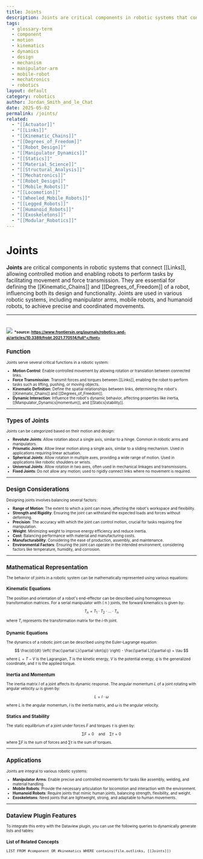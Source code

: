 ```yaml
---
title: Joints
description: Joints are critical components in robotic systems that connect links, allowing controlled motion and enabling robots to perform tasks by facilitating movement and force transmission.
tags:
  - glossary-term
  - component
  - motion
  - kinematics
  - dynamics
  - design
  - mechanism
  - manipulator-arm
  - mobile-robot
  - mechatronics
  - robotics
layout: default
category: robotics
author: Jordan_Smith_and_le_Chat
date: 2025-05-02
permalink: /joints/
related:
  - "[[Actuator]]"
  - "[[Links]]"
  - "[[Kinematic_Chains]]"
  - "[[Degrees_of_Freedom]]"
  - "[[Robot_Design]]"
  - "[[Manipulator_Dynamics]]"
  - "[[Statics]]"
  - "[[Material_Science]]"
  - "[[Structural_Analysis]]"
  - "[[Mechatronics]]"
  - "[[Robot_Design]]"
  - "[[Mobile_Robots]]"
  - "[[Locomotion]]"
  - "[[Wheeled_Mobile_Robots]]"
  - "[[Legged_Robots]]"
  - "[[Humanoid_Robots]]"
  - "[[Exoskeletons]]"
  - "[[Modular_Robotics]]"
---
```


# Joints

**Joints** are critical components in robotic systems that connect [[Links]], allowing controlled motion and enabling robots to perform tasks by facilitating movement and force transmission. They are essential for defining the [[Kinematic_Chains]] and [[Degrees_of_Freedom]] of a robot, influencing both its design and functionality. Joints are used in various robotic systems, including manipulator arms, mobile robots, and humanoid robots, to achieve precise and coordinated movements.

---
<img src="https://images-provider.frontiersin.org/api/ipx/w=410&f=webp/https://www.frontiersin.org/files/Articles/770514/frobt-08-770514-HTML/image_m/frobt-08-770514-g001.jpg"></img>
<font size=1>*source: https://www.frontiersin.org/journals/robotics-and-ai/articles/10.3389/frobt.2021.770514/full*</font>
---

## Function

Joints serve several critical functions in a robotic system:

* **Motion Control**: Enable controlled movement by allowing rotation or translation between connected links.
* **Force Transmission**: Transmit forces and torques between [[Links]], enabling the robot to perform tasks such as lifting, pushing, or moving objects.
* **Kinematic Definition**: Define the spatial relationships between links, determining the robot's [[Kinematic_Chains]] and [[Degrees_of_Freedom]].
* **Dynamic Interaction**: Influence the robot's dynamic behavior, affecting properties like inertia, [[Manipulator_Dynamics|momentum]], and [[Statics|stability]].

---

## Types of Joints

Joints can be categorized based on their motion and design:

* **Revolute Joints**: Allow rotation about a single axis, similar to a hinge. Common in robotic arms and manipulators.
* **Prismatic Joints**: Allow linear motion along a single axis, similar to a sliding mechanism. Used in applications requiring linear actuation.
* **Spherical Joints**: Allow rotation in multiple axes, providing a wide range of motion. Used in applications like robotic shoulders or wrists.
* **Universal Joints**: Allow rotation in two axes, often used in mechanical linkages and transmissions.
* **Fixed Joints**: Do not allow any motion; used to rigidly connect links where no movement is required.

---

## Design Considerations

Designing joints involves balancing several factors:

* **Range of Motion**: The extent to which a joint can move, affecting the robot's workspace and flexibility.
* **Strength and Rigidity**: Ensuring the joint can withstand the expected loads and forces without deforming.
* **Precision**: The accuracy with which the joint can control motion, crucial for tasks requiring fine manipulation.
* **Weight**: Minimizing weight to improve energy efficiency and reduce inertia.
* **Cost**: Balancing performance with material and manufacturing costs.
* **Manufacturability**: Considering the ease of production, assembly, and maintenance.
* **Environmental Factors**: Ensuring the joint can operate in the intended environment, considering factors like temperature, humidity, and corrosion.

---

## Mathematical Representation

The behavior of joints in a robotic system can be mathematically represented using various equations:

### Kinematic Equations

The position and orientation of a robot's end-effector can be described using homogeneous transformation matrices. For a serial manipulator with \( n \) joints, the forward kinematics is given by:

$$
T_n = T_1 \cdot T_2 \cdot \ldots \cdot T_n
$$

where $T_i$ represents the transformation matrix for the $i$-th joint.

### Dynamic Equations

The dynamics of a robotic joint can be described using the Euler-Lagrange equation:

$$
\frac{d}{dt} \left( \frac{\partial L}{\partial \dot{q}} \right) - \frac{\partial L}{\partial q} = \tau
$$

where $L = T - V$ is the Lagrangian, $T$ is the kinetic energy, $V$ is the potential energy, $q$ is the generalized coordinate, and $\tau$ is the applied torque.

### Inertia and Momentum

The inertia matrix $I$ of a joint affects its dynamic response. The angular momentum $L$ of a joint rotating with angular velocity $\omega$ is given by:

$$
L = I \cdot \omega
$$

where $L$ is the angular momentum, $I$ is the inertia matrix, and $\omega$ is the angular velocity.

### Statics and Stability

The static equilibrium of a joint under forces $F$ and torques $\tau$ is given by:

$$
\sum F = 0 \quad \text{and} \quad \sum \tau = 0
$$

where $\sum F$ is the sum of forces and $\sum \tau$ is the sum of torques.

---

## Applications

Joints are integral to various robotic systems:

* **Manipulator Arms**: Enable precise and controlled movements for tasks like assembly, welding, and material handling.
* **Mobile Robots**: Provide the necessary articulation for locomotion and interaction with the environment.
* **Humanoid Robots**: Require joints that mimic human joints, balancing strength, flexibility, and weight.
* **Exoskeletons**: Need joints that are lightweight, strong, and adaptable to human movements.

---

## Dataview Plugin Features

To integrate this entry with the Dataview plugin, you can use the following queries to dynamically generate lists and tables:

### List of Related Concepts

```dataview
LIST FROM #component OR #kinematics WHERE contains(file.outlinks, [[Joints]])
